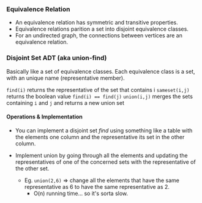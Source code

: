 ### Equivalence Relation 
- An equivalence relation has symmetric and transitive properties. 
- Equivalence relations parition a set into disjoint equivalence classes. 
- For an undirected graph, the connections between vertices are an equivalence relation. 

### Disjoint Set ADT (aka union-find)
Basically like a set of equivalence classes. Each equivalence class is a set, with an unique name (representative member). 

`find(i)` returns the representative of the set that contains i
`sameset(i,j)` returns the boolean value `find(i) == find(j)`
`union(i,j)` merges the sets containing `i` and `j` and returns a new union set

#### Operations & Implementation
- You can implement a disjoint set *find* using something like a table with the elements one column and the representative its set in the other column. 

- Implement union by going through all the elements and updating the representatives of one of the concerned sets with the representative of the other set. 
	- Eg. `union(2,6)` => change all the elements that have the same representative as 6 to have the same representative as 2.  
		- O(n) running time... so it's sorta slow.

